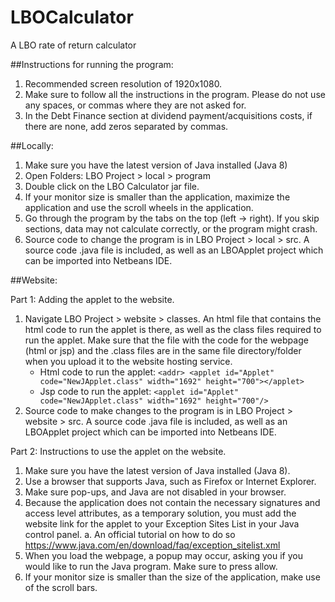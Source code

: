 # LBOCalculator
A LBO rate of return calculator

##Instructions for running the program:

1.	Recommended screen resolution of 1920x1080.
2.	Make sure to follow all the instructions in the program. Please do not use any spaces, or commas where they are not asked for.
3.	In the Debt Finance section at dividend payment/acquisitions costs, if there are none, add zeros separated by commas.

##Locally:

1.	Make sure you have the latest version of Java installed (Java 8)
2.	Open Folders: LBO Project > local > program
3.	Double click on the LBO Calculator jar file.
4.	If your monitor size is smaller than the application, maximize the application and use the scroll wheels in the application.
5.	Go through the program by the tabs on the top (left -> right). If you skip sections, data may not calculate correctly, or the program might crash.
6.	Source code to change the program is in LBO Project > local > src. A source code .java file is included, as well as an LBOApplet project which can be imported into Netbeans IDE.

##Website:

Part 1: Adding the applet to the website.

1.  Navigate LBO Project > website > classes. An html file that contains the html code to run the applet is there, as well as the class files required to run the applet. Make sure that the file with the code for the webpage (html or jsp) and the .class files are in the same file directory/folder when you upload it to the website hosting service.
	* Html code to run the applet: `<addr> <applet id="Applet" code="NewJApplet.class" width="1692" height="700"></applet>`
	* Jsp code to run the applet: `<applet id="Applet" code="NewJApplet.class" width="1692" height="700"/>`
2.  Source code to make changes to the program is in LBO Project > website > src. A source code .java file is included, as well as an LBOApplet project which can be imported into Netbeans IDE.

Part 2: Instructions to use the applet on the website.

1.  Make sure you have the latest version of Java installed (Java 8).
2.	Use a browser that supports Java, such as Firefox or Internet Explorer.
3.	Make sure pop-ups, and Java are not disabled in your browser.
4.	Because the application does not contain the necessary signatures and access level attributes, as a temporary solution, you must add the website link for the applet to your Exception Sites List in your Java control panel.
a.	An official tutorial on how to do so https://www.java.com/en/download/faq/exception_sitelist.xml
5.	When you load the webpage, a popup may occur, asking you if you would like to run the Java program. Make sure to press allow.
6.	If your monitor size is smaller than the size of the application, make use of the scroll bars.
